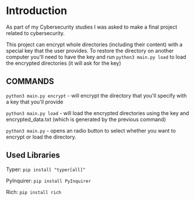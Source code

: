 # Introduction
As part of my Cybersecurity studies I was asked to make a final project related to cybersecurity.

This project can encrypt whole directories (including their content) with a special key that the user provides. To restore the directory on another computer you'll need to have the key and run `python3 main.py load` to load the encrypted directories (it will ask for the key)

## COMMANDS
`python3 main.py encrypt` - will encrypt the directory that you'll specify with a key that you'll provide

`python3 main.py load` - will load the encrypted directories using the key and encrypted_data.txt (which is generated by the previous command)

`python3 main.py` - opens an radio button to select whether you want to encrypt or load the directory.

## Used Libraries
Typer: `pip install "typer[all]"`

PyInquirer: `pip install PyInquirer`

Rich: `pip install rich`